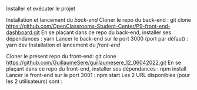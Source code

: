 Installer et exécuter le projet

Installation et lancement du _back-end_
Cloner le repo du back-end : git clone https://github.com/OpenClassrooms-Student-Center/P9-front-end-dashboard.git
En se plaçant dans ce repo du back-end, installer ses dépendances : yarn
Lancer le back-end sur le port 3000 (port par défaut) : yarn dev
Installation et lancement du _front-end_

Cloner le présent repo du front-end: git clone https://github.com/GuillaumeSere/guillaumesere_12_06042022.git
En se plaçant dans ce repo du front-end, installer ses dépendances : npm install
Lancer le front-end sur le port 3001 : npm start
Les 2 URL disponibles (pour les 2 utilisateurs) sont :